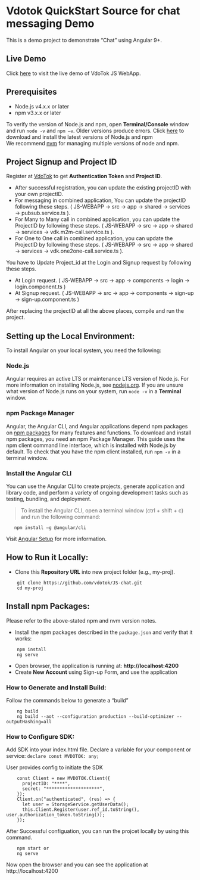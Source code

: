 # Vdotok QuickStart Source for chat messaging Demo
This is a demo project to demonstrate “Chat” using Angular 9+.

## Live Demo
Click <a href="https://chat.vdotok.com" target="_blank" title="Chat Demo">here</a> to visit the live demo of VdoTok JS WebApp.
 
  
  
 
## Prerequisites

-	Node.js v4.x.x or later 
-	npm v3.x.x or later  

 
To verify the version of Node.js and npm, open **Terminal/Console** window and run `node -v` and `npm –v`. Older versions produce errors.
Click <a href="https://docs.npmjs.com/getting-started/installing-node" target="_blank">here</a> to download and install the latest versions of Node.js and npm  
We recommend [nvm](https://github.com/creationix/nvm) for managing multiple versions of node and npm.

## Project Signup and Project ID


Register at <a href="https://userpanel.vdotok.com/overview" target="_blank">VdoTok</a> to get **Authentication Token** and **Project ID**.
- After successful registration, you can update the existing projectID with your own projectID. 
- For messaging in combined application, You can update the projectID following these steps. ( JS-WEBAPP -> src -> app -> shared -> services -> pubsub.service.ts ).
- For Many to Many call in combined application, you can update the ProjectID by following these steps. ( JS-WEBAPP -> src -> app -> shared -> services -> vdk.m2m-call.service.ts ).
- For One to One call in combined application, you can update the ProjectID by following these steps. ( JS-WEBAPP -> src -> app -> shared -> services -> vdk.one2one-call.service.ts ).

You have to Update Project_id at the Login and Signup request by following these steps.
- At Login request. ( JS-WEBAPP -> src -> app -> components -> login -> login.component.ts )
- At Signup request. ( JS-WEBAPP -> src -> app -> components -> sign-up -> sign-up.component.ts )

After replacing the projectID at all the above places, compile and run the project.
  
## Setting up the Local Environment:

To install Angular on your local system, you need the following:
### Node.js
Angular requires an active LTS or maintenance LTS version of Node.js. For more information on installing Node.js, see <a href="https://nodejs.org/en/" target="_blank">nodejs.org</a>. If you are unsure what version of Node.js runs on your system, run `node -v` in a **Terminal** window.


### npm Package Manager

Angular, the Angular CLI, and Angular applications depend npm packages on <a href="https://docs.npmjs.com/about-npm" target="_blank">npm packages</a> for many features and functions. To download and install npm packages, you need an npm Package Manager. This guide uses the npm client command line interface, which is installed with Node.js by default. To check that you have the npm client installed, run `npm -v` in a terminal window.


###  Install the Angular CLI 
You can use the Angular CLI to create projects, generate application and library code, and perform a variety of ongoing development tasks such as testing, bundling, and deployment.
> To install the Angular CLI, open a terminal window (ctrl + shift + c) and run the following command:
 
```shell
   npm install –g @angular/cli 
```
Visit <a href="https://angular.io/guide/setup-local" target="_blank">Angular Setup</a> for more information.

## How to Run it Locally:

- Clone this **Repository URL** into new project folder (e.g., my-proj).

```shell
    git clone https://github.com/vdotok/JS-chat.git 
    cd my-proj
```

## Install npm Packages:

Please refer to the above-stated npm and nvm version notes. 
- Install the npm packages described in the `package.json` and verify that it works:

```shell
    npm install
    ng serve
```
- Open browser, the application is running at: **http://localhost:4200**
- Create **New Account** using Sign-up Form, and use the application

### How to Generate and Install Build:
Follow the commands below to generate a “build”

```shell
    ng build 
    ng build --aot --configuration production --build-optimizer --outputHashing=all
```

### How to Configure SDK:

Add SDK into your index.html file. Declare a variable for your component or service:
`declare const MVDOTOK: any;`

User provides config to initiate the SDK

```shell
    const Client = new MVDOTOK.Client({
      projectID: "****",
      secret: "********************",
    });
    Client.on("authenticated", (res) => {
      let user = StorageService.getUserData();
      this.Client.Register(user.ref_id.toString(), user.authorization_token.toString());
    });
```
After Successful configuation, you can run the projcet locally by using this command.

```shell
    npm start or
    ng serve
```
Now open the browser and you can see the application at http://localhost:4200 
